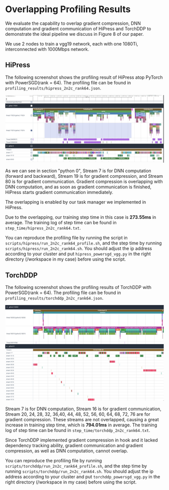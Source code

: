 # Overlapping Profiling Results

We evaluate the capability to overlap gradient compression, DNN computation and gradient communication of HiPress and TorchDDP to demonstrate the ideal pipeline we discuss in Figure 8 of our paper.

We use 2 nodes to train a vgg19 network, each with one 1080Ti, interconnected with 1000Mbps network.

## HiPress

The following screenshot shows the profiling result of HiPress atop PyTorch with PowerSGD(rank = 64). The profiling file can be found in `profiling_results/hipress_2n2c_rank64.json`.

![hipress-2n2c-rank64](./profiling_screenshots/hipress_2n2c_rank64.png)

As we can see in section "python 0", Stream 7 is for DNN computation (forward and backward), Stream 19 is for gradient compression, and Stream 80 is for gradient communication. Gradient compression is overlapping with DNN computation, and as soon as gradient communication is finished, HiPress starts gradient communication immediately.

The overlapping is enabled by our task manager we implemented in HiPress.

Due to the overlapping, our training step time in this case is **273.55ms** in average. The training log of step time can be found in `step_time/hipress_2n2c_rank64.txt`.

You can reproduce the profiling file by running the script in `scripts/hipress/run_2n2c_rank64_profile.sh`, and the step time by running `scripts/hipress/run_2n2c_rank64.sh`. You should adjust the ip address according to your cluster and put `hipress_powersgd_vgg.py` in the right directory (/workspace in my case) before using the script.

## TorchDDP

The following screenshot shows the profiling results of TorchDDP with PowerSGD(rank = 64). The profiling file can be found in `profiling_results/torchddp_2n2c_rank64.json`.

![torchddp_2n2c_rank64](profiling_screenshots/torchddp_2n2c_rank64.png)

Stream 7 is for DNN computation, Stream 16 is for gradient communication, Stream 20, 24, 28, 32, 36,40, 44, 48, 52, 56, 60, 64, 68, 72, 76 are for gradient compression. These streams are not overlapped, causing a great increase in training step time, which is **794.01ms** in average. The training log of step time can be found in `step_time/torchddp_2n2c_rank64.txt`.

Since TorchDDP implemented gradient compression in hook and it lacked dependency tracking ability, gradient communication and gradient compression, as well as DNN computation, cannot overlap.

You can reproduce the profiling file by running `scripts/torchddp/run_2n2c_rank64_profile.sh`, and the step time by running `scripts/torchddp/run_2n2c_rank64.sh`. You should adjust the ip address according to your cluster and put `torchddp_powersgd_vgg.py` in the right directory (/workspace in my case) before using the script.